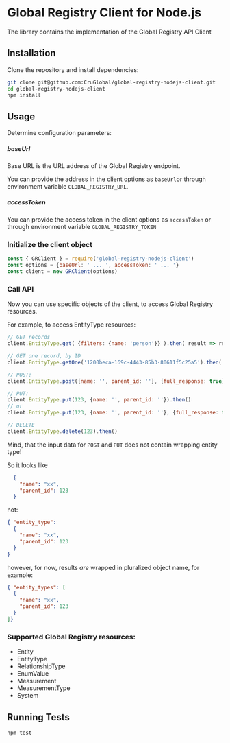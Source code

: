 # Global Registry Client for Node.js

The library contains the implementation of the Global Registry API Client

## Installation
Clone the repository and install dependencies:
```bash
git clone git@github.com:CruGlobal/global-registry-nodejs-client.git
cd global-registry-nodejs-client
npm install
```

## Usage

Determine configuration parameters:

##### baseUrl

Base URL is the URL address of the Global Registry endpoint.

You can provide the address in the client options as `baseUrl`or through environment variable `GLOBAL_REGISTRY_URL`.
 
##### accessToken


You can provide the access token in the client options as `accessToken` or through environment variable `GLOBAL_REGISTRY_TOKEN`

### Initialize the client object

```javascript
const { GRClient } = require('global-registry-nodejs-client')
const options = {baseUrl: ' ... ', accessToken: ' ... '}
const client = new GRClient(options)
```

### Call API

Now you can use specific objects of the client, to access Global Registry resources.

For example, to access EntityType resources:
 
```javascript
// GET records
client.EntityType.get( {filters: {name: 'person'}} ).then( result => result.entities.map(e => e.entity_type) )

// GET one record, by ID
client.EntityType.getOne('1200beca-169c-4443-85b3-80611f5c25a5').then( result => result.entity.entity_type )

// POST:
client.EntityType.post({name: '', parent_id: ''}, {full_response: true}).then()

// PUT:
client.EntityType.put(123, {name: '', parent_id: ''}).then()
// or
client.EntityType.put(123, {name: '', parent_id: ''}, {full_response: true}).then()

// DELETE
client.EntityType.delete(123).then()
``` 
Mind, that the input data for `POST` and `PUT` does not contain wrapping entity type!

So it looks like 
```json
  {
    "name": "xx",
    "parent_id": 123
  }
```

not:
```json
{ "entity_type": 
  {
    "name": "xx",
    "parent_id": 123
  }
} 
```
however, for now, results _are_ wrapped in pluralized object name, for example:
```json
{ "entity_types": [
  {
    "name": "xx",
    "parent_id": 123
  }
]} 
```

### Supported Global Registry resources:

- Entity
- EntityType
- RelationshipType
- EnumValue
- Measurement
- MeasurementType
- System

## Running Tests

```bash
npm test
```
